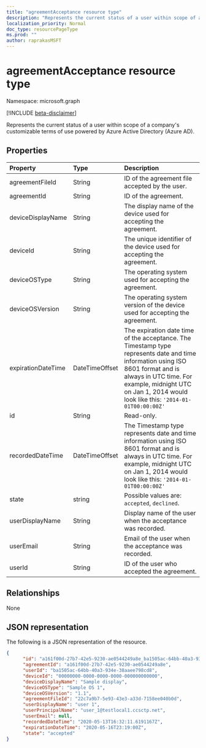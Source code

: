 ```yaml
---
title: "agreementAcceptance resource type"
description: "Represents the current status of a user within scope of a company's customizable terms of use powered by Azure Active Directory (Azure AD)."
localization_priority: Normal
doc_type: resourcePageType
ms.prod: ""
author: raprakasMSFT
---
```


# agreementAcceptance resource type

Namespace: microsoft.graph

[!INCLUDE [beta-disclaimer](../../includes/beta-disclaimer.md)]

Represents the current status of a user within scope of a company's customizable terms of use powered by Azure Active Directory (Azure AD).

<!--
## Methods

| Method       | Return Type | Description |
|:-------------|:------------|:------------|
| [Get agreementAcceptance](../api/agreementacceptance-get.md) | [agreementAcceptance](agreementacceptance.md) | Read properties and relationships of agreementAcceptance object. |
| [Update](../api/agreementacceptance-update.md) | [agreementAcceptance](agreementacceptance.md) | Update an **agreementAcceptance** object. |
| [Delete](../api/agreementacceptance-delete.md) | None | Delete an **agreementAcceptance** object. |
-->

## Properties
| Property     | Type        | Description |
|:-------------|:------------|:------------|
|agreementFileId|String|ID of the agreement file accepted by the user.|
|agreementId|String|ID of the agreement.|
|deviceDisplayName|String|The display name of the device used for accepting the agreement.|
|deviceId|String|The unique identifier of the device used for accepting the agreement.|
|deviceOSType|String|The operating system used for accepting the agreement.|
|deviceOSVersion|String|The operating system version of the device used for accepting the agreement.	|
|expirationDateTime|DateTimeOffset|The expiration date time of the acceptance. The Timestamp type represents date and time information using ISO 8601 format and is always in UTC time. For example, midnight UTC on Jan 1, 2014 would look like this: `'2014-01-01T00:00:00Z'`|
|id|String| Read-only.|
|recordedDateTime|DateTimeOffset|The Timestamp type represents date and time information using ISO 8601 format and is always in UTC time. For example, midnight UTC on Jan 1, 2014 would look like this: `'2014-01-01T00:00:00Z'`|
|state|string| Possible values are: `accepted`, `declined`.|
|userDisplayName|String|Display name of the user when the acceptance was recorded.|
|userEmail|String|Email of the user when the acceptance was recorded.|
|userId|String|ID of the user who accepted the agreement.|


## Relationships
None


## JSON representation

The following is a JSON representation of the resource.

<!-- {
  "blockType": "resource",
  "optionalProperties": [

  ],
  "@odata.type": "microsoft.graph.agreementAcceptance"
}-->

```json
{
      "id": "a161f00d-27b7-42e5-9230-ae0544249a8e_ba1505ac-64bb-40a3-934e-38aaee798cd8",
      "agreementId": "a161f00d-27b7-42e5-9230-ae0544249a8e",
      "userId": "ba1505ac-64bb-40a3-934e-38aaee798cd8",
      "deviceId": "00000000-0000-0000-0000-000000000000",
      "deviceDisplayName": "Sample display",
      "deviceOSType": "Sample OS 1",
      "deviceOSVersion": "1.1",
      "agreementFileId": "22c7a9b7-5e93-43e3-a33d-7158ee040b0d",
      "userDisplayName": "user 1",
      "userPrincipalName": "user_1@testlocal1.ccsctp.net",
      "userEmail": null,
      "recordedDateTime": "2020-05-13T16:32:11.6191167Z",
      "expirationDateTime": "2020-05-16T23:19:00Z",
      "state": "accepted"
}
```

<!-- uuid: 8fcb5dbc-d5aa-4681-8e31-b001d5168d79
2015-10-25 14:57:30 UTC -->
<!--
{
  "type": "#page.annotation",
  "description": "agreementAcceptance resource",
  "keywords": "",
  "section": "documentation",
  "tocPath": "",
  "suppressions": []
}
-->
